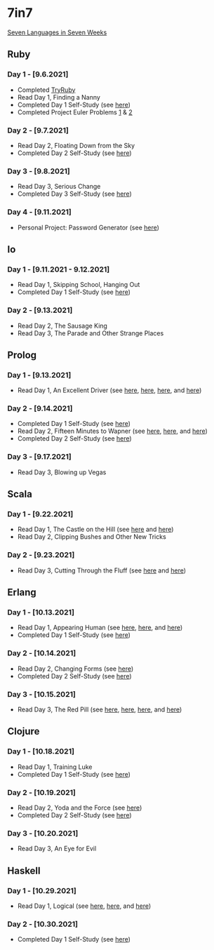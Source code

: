 
# 7in7
[Seven Languages in Seven Weeks](https://pragprog.com/titles/btlang/seven-languages-in-seven-weeks/)

## Ruby
### Day 1 - [9.6.2021]
- Completed [TryRuby](https://try.ruby-lang.org/)
- Read Day 1, Finding a Nanny 
- Completed Day 1 Self-Study (see [here](https://github.com/ian-double-u/7in7/blob/main/1%20-%20Ruby/day1_self_study.rb))
- Completed Project Euler Problems [1](https://github.com/ian-double-u/7in7/blob/main/1%20-%20Ruby/pe1.rb) & [2](https://github.com/ian-double-u/7in7/blob/main/1%20-%20Ruby/pe2.rb)

### Day 2 - [9.7.2021]
- Read Day 2, Floating Down from the Sky
- Completed Day 2 Self-Study (see [here](https://github.com/ian-double-u/7in7/blob/main/1%20-%20Ruby/day2_self_study.rb))

### Day 3 - [9.8.2021]
- Read Day 3, Serious Change
- Completed Day 3 Self-Study (see [here](https://github.com/ian-double-u/7in7/blob/main/1%20-%20Ruby/day3_self_study.rb))

### Day 4 - [9.11.2021]
- Personal Project: Password Generator (see [here](https://github.com/ian-double-u/7in7/blob/main/1%20-%20Ruby/get_password.rb))

## Io
### Day 1 - [9.11.2021 - 9.12.2021]
- Read Day 1, Skipping School, Hanging Out
- Completed Day 1 Self-Study (see [here](https://github.com/ian-double-u/7in7/blob/main/2%20-%20Io/day1_self_study.io))

### Day 2 - [9.13.2021]
- Read Day 2, The Sausage King
- Read Day 3, The Parade and Other Strange Places

## Prolog
### Day 1 - [9.13.2021]
- Read Day 1, An Excellent Driver (see [here](https://github.com/ian-double-u/7in7/blob/main/3%20-%20Prolog/friends.pl), [here](https://github.com/ian-double-u/7in7/blob/main/3%20-%20Prolog/food.pl), [here](https://github.com/ian-double-u/7in7/blob/main/3%20-%20Prolog/map.pl), and [here](https://github.com/ian-double-u/7in7/blob/main/3%20-%20Prolog/ohmy.pl))

### Day 2 - [9.14.2021]
- Completed Day 1 Self-Study (see [here](https://github.com/ian-double-u/7in7/blob/main/3%20-%20Prolog/day1_self_study.pl))
- Read Day 2, Fifteen Minutes to Wapner (see [here](https://github.com/ian-double-u/7in7/blob/main/3%20-%20Prolog/family.pl), [here](https://github.com/ian-double-u/7in7/blob/main/3%20-%20Prolog/list_math.pl), and [here](https://github.com/ian-double-u/7in7/blob/main/3%20-%20Prolog/concat.pl))
- Completed Day 2 Self-Study (see [here](https://github.com/ian-double-u/7in7/blob/main/3%20-%20Prolog/day2_self_study.pl))

### Day 3 - [9.17.2021]
- Read Day 3, Blowing up Vegas

## Scala
### Day 1 - [9.22.2021]
- Read Day 1, The Castle on the Hill (see [here](https://github.com/ian-double-u/7in7/blob/main/4%20-%20Scala/hw.sc) and [here](https://github.com/ian-double-u/7in7/blob/main/4%20-%20Scala/loops.sc))
- Read Day 2, Clipping Bushes and Other New Tricks

### Day 2 - [9.23.2021]
- Read Day 3, Cutting Through the Fluff (see [here](https://github.com/ian-double-u/7in7/blob/main/4%20-%20Scala/factorial.sc) and [here](https://github.com/ian-double-u/7in7/blob/main/4%20-%20Scala/sizer.sc))

## Erlang
### Day 1 - [10.13.2021]
- Read Day 1, Appearing Human (see [here](https://github.com/ian-double-u/7in7/blob/main/5%20-%20Erlang/basic.erl), [here](https://github.com/ian-double-u/7in7/blob/main/5%20-%20Erlang/matching_function.erl), and [here](https://github.com/ian-double-u/7in7/blob/main/5%20-%20Erlang/yet_again.erl))
- Completed Day 1 Self-Study (see [here](https://github.com/ian-double-u/7in7/blob/main/5%20-%20Erlang/day1_self_study.erl))

### Day 2 - [10.14.2021]
- Read Day 2, Changing Forms (see [here](https://github.com/ian-double-u/7in7/blob/main/5%20-%20Erlang/double.erl))
- Completed Day 2 Self-Study (see [here](https://github.com/ian-double-u/7in7/blob/main/5%20-%20Erlang/day2_self_study.erl))

### Day 3 - [10.15.2021]
- Read Day 3, The Red Pill (see [here](https://github.com/ian-double-u/7in7/blob/main/5%20-%20Erlang/translate.erl), [here](https://github.com/ian-double-u/7in7/blob/main/5%20-%20Erlang/roulette.erl), [here](https://github.com/ian-double-u/7in7/blob/main/5%20-%20Erlang/coroner.erl), and [here](https://github.com/ian-double-u/7in7/blob/main/5%20-%20Erlang/doctor.erl))

## Clojure
### Day 1 - [10.18.2021]
- Read Day 1, Training Luke
- Completed Day 1 Self-Study (see [here](https://github.com/ian-double-u/7in7/blob/main/6%20-%20Clojure/day1_self_study.clj))

### Day 2 - [10.19.2021]
- Read Day 2, Yoda and the Force (see [here](https://github.com/ian-double-u/7in7/blob/main/6%20-%20Clojure/pe2.clj))
- Completed Day 2 Self-Study (see [here](https://github.com/ian-double-u/7in7/blob/main/6%20-%20Clojure/day2_self_study.clj))

### Day 3 - [10.20.2021]
- Read Day 3, An Eye for Evil

## Haskell
### Day 1 - [10.29.2021]
- Read Day 1, Logical (see [here](https://github.com/ian-double-u/7in7/blob/main/7%20-%20Haskell/double.hs), [here](https://github.com/ian-double-u/7in7/blob/main/7%20-%20Haskell/factorial.hs), and [here](https://github.com/ian-double-u/7in7/blob/main/7%20-%20Haskell/fib.hs))

### Day 2 - [10.30.2021]
- Completed Day 1 Self-Study (see [here](https://github.com/ian-double-u/7in7/blob/main/7%20-%20Haskell/day1_self_study.hs))
